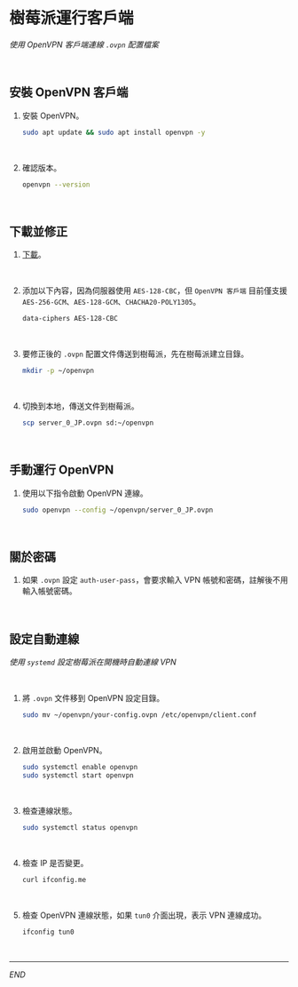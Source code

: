 # 樹莓派運行客戶端

_使用 OpenVPN 客戶端連線 `.ovpn` 配置檔案_

<br>

## 安裝 OpenVPN 客戶端

1. 安裝 OpenVPN。

    ```bash
    sudo apt update && sudo apt install openvpn -y
    ```

<br>

2. 確認版本。

    ```bash
    openvpn --version
    ```

<br>

## 下載並修正

1. [下載](https://github.com/9xN/auto-ovpn)。

<br>

2. 添加以下內容，因為伺服器使用 `AES-128-CBC`，但 `OpenVPN 客戶端` 目前僅支援 `AES-256-GCM`、`AES-128-GCM`、`CHACHA20-POLY1305`。

    ```bash
    data-ciphers AES-128-CBC
    ```

<br>

3. 要修正後的 `.ovpn` 配置文件傳送到樹莓派，先在樹莓派建立目錄。

    ```bash
    mkdir -p ~/openvpn
    ```

<br>

4. 切換到本地，傳送文件到樹莓派。

    ```bash
    scp server_0_JP.ovpn sd:~/openvpn
    ```

<br>

## 手動運行 OpenVPN

1. 使用以下指令啟動 OpenVPN 連線。

    ```bash
    sudo openvpn --config ~/openvpn/server_0_JP.ovpn
    ```

<br>

## 關於密碼

1. 如果 `.ovpn` 設定 `auth-user-pass`，會要求輸入 VPN 帳號和密碼，註解後不用輸入帳號密碼。

<br>

## 設定自動連線

_使用 `systemd` 設定樹莓派在開機時自動連線 VPN_

<br>

1. 將 `.ovpn` 文件移到 OpenVPN 設定目錄。

    ```bash
    sudo mv ~/openvpn/your-config.ovpn /etc/openvpn/client.conf
    ```

<br>

2. 啟用並啟動 OpenVPN。

    ```bash
    sudo systemctl enable openvpn
    sudo systemctl start openvpn
    ```

<br>

3. 檢查連線狀態。

    ```bash
    sudo systemctl status openvpn
    ```

<br>

4. 檢查 IP 是否變更。

    ```bash
    curl ifconfig.me
    ```

<br>

5. 檢查 OpenVPN 連線狀態，如果 `tun0` 介面出現，表示 VPN 連線成功。

    ```bash
    ifconfig tun0
    ```

<br>

___

_END_